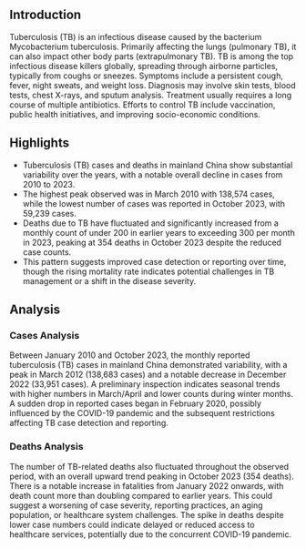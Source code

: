 
## Introduction

Tuberculosis (TB) is an infectious disease caused by the bacterium Mycobacterium tuberculosis. Primarily affecting the lungs (pulmonary TB), it can also impact other body parts (extrapulmonary TB). TB is among the top infectious disease killers globally, spreading through airborne particles, typically from coughs or sneezes. Symptoms include a persistent cough, fever, night sweats, and weight loss. Diagnosis may involve skin tests, blood tests, chest X-rays, and sputum analysis. Treatment usually requires a long course of multiple antibiotics. Efforts to control TB include vaccination, public health initiatives, and improving socio-economic conditions.

## Highlights

- Tuberculosis (TB) cases and deaths in mainland China show substantial variability over the years, with a notable overall decline in cases from 2010 to 2023. <br/>
- The highest peak observed was in March 2010 with 138,574 cases, while the lowest number of cases was reported in October 2023, with 59,239 cases. <br/>
- Deaths due to TB have fluctuated and significantly increased from a monthly count of under 200 in earlier years to exceeding 300 per month in 2023, peaking at 354 deaths in October 2023 despite the reduced case counts. <br/>
- This pattern suggests improved case detection or reporting over time, though the rising mortality rate indicates potential challenges in TB management or a shift in the disease severity. <br/>

## Analysis

### Cases Analysis
Between January 2010 and October 2023, the monthly reported tuberculosis (TB) cases in mainland China demonstrated variability, with a peak in March 2012 (138,683 cases) and a notable decrease in December 2022 (33,951 cases). A preliminary inspection indicates seasonal trends with higher numbers in March/April and lower counts during winter months. A sudden drop in reported cases began in February 2020, possibly influenced by the COVID-19 pandemic and the subsequent restrictions affecting TB case detection and reporting.

### Deaths Analysis
The number of TB-related deaths also fluctuated throughout the observed period, with an overall upward trend peaking in October 2023 (354 deaths). There is a notable increase in fatalities from January 2022 onwards, with death count more than doubling compared to earlier years. This could suggest a worsening of case severity, reporting practices, an aging population, or healthcare system challenges. The spike in deaths despite lower case numbers could indicate delayed or reduced access to healthcare services, potentially due to the concurrent COVID-19 pandemic.

